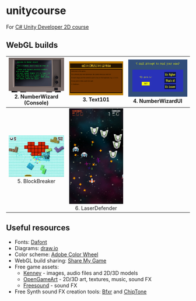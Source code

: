 # unitycourse
For [C# Unity Developer 2D course](https://www.udemy.com/unitycourse/)

## WebGL builds
[![NumberWizard (Console)](/docs/02-NumberWizard/thumbnail.png)](https://runninglvlan.github.io/unitycourse/02-NumberWizard/)<br>2. NumberWizard (Console) | [![Text101](/docs/03-Text101/thumbnail.png)](https://runninglvlan.github.io/unitycourse/03-Text101/)<br>3. Text101 | [![NumberWizardUI](/docs/04-NumberWizardUI/thumbnail.png)](https://runninglvlan.github.io/unitycourse/04-NumberWizardUI/)<br>4. NumberWizardUI
:---: | :---: | :---:
[![BlockBreaker](/docs/05-BlockBreaker/thumbnail.png)](https://runninglvlan.github.io/unitycourse/05-BlockBreaker/)<br>5. BlockBreaker | [![LaserDefender](/docs/06-LaserDefender/thumbnail.png)](https://runninglvlan.github.io/unitycourse/06-LaserDefender/)<br>6. LaserDefender | 

## Useful resources
- Fonts: [Dafont](https://www.dafont.com/)
- Diagrams: [draw.io](https://www.draw.io/)
- Color scheme: [Adobe Color Wheel](https://color.adobe.com/create/color-wheel/)
- WebGL build sharing: [Share My Game](http://www.sharemygame.com/)
- Free game assets:
  - [Kenney](https://kenney.nl/assets) - images, audio files and 2D/3D models
  - [OpenGameArt](https://opengameart.org/) - 2D/3D art, textures, music, sound FX
  - [Freesound](https://freesound.org/) - sound FX
- Free Synth sound FX creation tools: [Bfxr](https://www.bfxr.net/) and [ChipTone](http://sfbgames.com/chiptone/)
